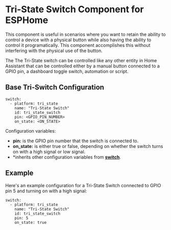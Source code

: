 # Tri-State Switch Component for ESPHome
This component is useful in scenarios where you want to retain the ability to control a device with a physical button while also having the ability to control it programatically.  This component accomplishes this without interfering with the physical use of the button.

The The Tri-State switch can be controlled like any other entity in Home Assistant that can be controlled either by a manual button connected to a GPIO pin, a dashboard toggle switch, automation or script.


## Base Tri-Switch Configuration
```
switch:
  - platform: tri_state
    name: "Tri-State Switch"
    id: tri_state_switch
    pin: <GPIO_PIN_NUMBER>
    on_state: <ON_STATE>
```

Configuration variables:

  - **pin:** is the GPIO pin number that the switch is connected to.  
  - **on_state:** is either true or false, depending on whether the switch turns on with a high signal or low signal.  
  - *inherits other configuration variables from <a href="https://esphome.io/components/switch/index.html"><b>switch</b></a>.

## Example

Here's an example configuration for a Tri-State Switch connected to GPIO pin 5 and turning on with a high signal:

```
switch:
  - platform: tri_state
    name: "Tri-State Switch"
    id: tri_state_switch
    pin: 5
    on_state: true
```
